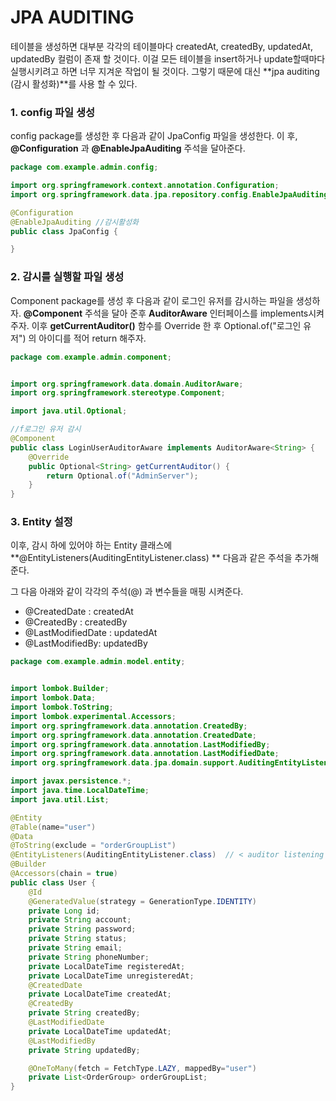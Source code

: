 # JPA AUDITING

테이블을 생성하면 대부분 각각의 테이블마다 createdAt, createdBy, updatedAt, updatedBy 컬럼이 존재 할 것이다. 이걸 모든 테이블을 insert하거나 update할때마다 실행시키려고 하면 너무 지겨운 작업이 될 것이다. 그렇기 때문에 대신 **jpa auditing (감시 활성화)**를 사용 할 수 있다.



### 1. config 파일 생성

config package를 생성한 후 다음과 같이 JpaConfig 파일을 생성한다. 이 후, **@Configuration** 과 **@EnableJpaAuditing** 주석을 달아준다.

```java 
package com.example.admin.config;

import org.springframework.context.annotation.Configuration;
import org.springframework.data.jpa.repository.config.EnableJpaAuditing;

@Configuration
@EnableJpaAuditing //감시활성화
public class JpaConfig {

}
```

### 2. 감시를 실행할 파일 생성

Component package를 생성 후 다음과 같이 로그인 유저를 감시하는 파일을 생성하자. **@Component** 주석을 달아 준후 **AuditorAware<T>** 인터페이스를 implements시켜주자. 이후 **getCurrentAuditor()** 함수를 Override 한 후 Optional.of("로그인 유저") 의 아이디를 적어 return 해주자.

```java 
package com.example.admin.component;


import org.springframework.data.domain.AuditorAware;
import org.springframework.stereotype.Component;

import java.util.Optional;

//f로그인 유저 감시
@Component
public class LoginUserAuditorAware implements AuditorAware<String> {
    @Override
    public Optional<String> getCurrentAuditor() {
        return Optional.of("AdminServer");
    }
}

```

### 3. Entity 설정

이후, 감시 하에 있어야 하는 Entity 클래스에 **@EntityListeners(AuditingEntityListener.class)  ** 다음과 같은 주석을 추가해 준다.

그 다음 아래와 같이 각각의 주석(@) 과 변수들을 매핑 시켜준다.

- @CreatedDate : createdAt
- @CreatedBy : createdBy
- @LastModifiedDate : updatedAt
-  @LastModifiedBy: updatedBy

```java 
package com.example.admin.model.entity;


import lombok.Builder;
import lombok.Data;
import lombok.ToString;
import lombok.experimental.Accessors;
import org.springframework.data.annotation.CreatedBy;
import org.springframework.data.annotation.CreatedDate;
import org.springframework.data.annotation.LastModifiedBy;
import org.springframework.data.annotation.LastModifiedDate;
import org.springframework.data.jpa.domain.support.AuditingEntityListener;

import javax.persistence.*;
import java.time.LocalDateTime;
import java.util.List;

@Entity
@Table(name="user")
@Data
@ToString(exclude = "orderGroupList")
@EntityListeners(AuditingEntityListener.class)  // < auditor listening
@Builder
@Accessors(chain = true)
public class User {
    @Id
    @GeneratedValue(strategy = GenerationType.IDENTITY)
    private Long id;
    private String account;
    private String password;
    private String status;
    private String email;
    private String phoneNumber;
    private LocalDateTime registeredAt;
    private LocalDateTime unregisteredAt;
    @CreatedDate
    private LocalDateTime createdAt;
    @CreatedBy
    private String createdBy;
    @LastModifiedDate
    private LocalDateTime updatedAt;
    @LastModifiedBy
    private String updatedBy;

    @OneToMany(fetch = FetchType.LAZY, mappedBy="user")
    private List<OrderGroup> orderGroupList;
}

```



​	